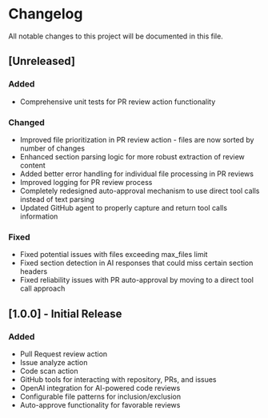 # Changelog

All notable changes to this project will be documented in this file.

## [Unreleased]

### Added
- Comprehensive unit tests for PR review action functionality

### Changed
- Improved file prioritization in PR review action - files are now sorted by number of changes
- Enhanced section parsing logic for more robust extraction of review content
- Added better error handling for individual file processing in PR reviews
- Improved logging for PR review process
- Completely redesigned auto-approval mechanism to use direct tool calls instead of text parsing
- Updated GitHub agent to properly capture and return tool calls information

### Fixed
- Fixed potential issues with files exceeding max_files limit
- Fixed section detection in AI responses that could miss certain section headers
- Fixed reliability issues with PR auto-approval by moving to a direct tool call approach

## [1.0.0] - Initial Release

### Added
- Pull Request review action
- Issue analyze action
- Code scan action
- GitHub tools for interacting with repository, PRs, and issues
- OpenAI integration for AI-powered code reviews
- Configurable file patterns for inclusion/exclusion
- Auto-approve functionality for favorable reviews